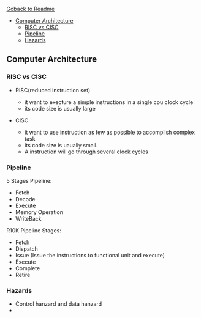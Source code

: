 [Goback to Readme](./readme.md)

- [Computer Architecture](#computer-architecture)
  - [RISC vs CISC](#risc-vs-cisc)
  - [Pipeline](#pipeline)
  - [Hazards](#hazards)

## Computer Architecture

### RISC vs CISC
- RISC(reduced instruction set)
  - it want to execture a simple instructions in a single cpu clock cycle
  - its code size is usually large

- CISC
  - it want to use instruction as few as possible to accomplish complex task
  - its code size is uaually small.
  - A instruction will go through several clock cycles

### Pipeline

5 Stages Pipeline:
- Fetch
- Decode
- Execute
- Memory Operation
- WriteBack

R10K Pipeline Stages:
- Fetch
- Dispatch
- Issue (Issue the instructions to functional unit and execute)
- Execute 
- Complete
- Retire 


### Hazards

- Control hanzard and data hanzard
- 